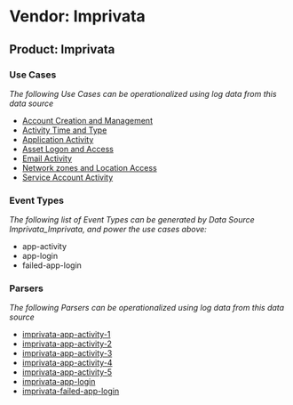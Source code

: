 Vendor: Imprivata
=================
Product: Imprivata
------------------

### Use Cases

_The following Use Cases can be operationalized using log data from this data source_

* [Account Creation and Management](usecase_account_creation_and_management.md)
* [Activity Time  and Type](usecase_activity_time__and_type.md)
* [Application Activity](usecase_application_activity.md)
* [Asset Logon and Access](usecase_asset_logon_and_access.md)
* [Email Activity](usecase_email_activity.md)
* [Network zones and Location Access](usecase_network_zones_and_location_access.md)
* [Service Account Activity](usecase_service_account_activity.md)


### Event Types

_The following list of Event Types can be generated by Data Source Imprivata_Imprivata, and power the use cases above:_

- app-activity
- app-login
- failed-app-login


### Parsers

_The following Parsers can be operationalized using log data from this data source_

* [imprivata-app-activity-1](parserContent_imprivata-app-activity-1.md)
* [imprivata-app-activity-2](parserContent_imprivata-app-activity-2.md)
* [imprivata-app-activity-3](parserContent_imprivata-app-activity-3.md)
* [imprivata-app-activity-4](parserContent_imprivata-app-activity-4.md)
* [imprivata-app-activity-5](parserContent_imprivata-app-activity-5.md)
* [imprivata-app-login](parserContent_imprivata-app-login.md)
* [imprivata-failed-app-login](parserContent_imprivata-failed-app-login.md)
